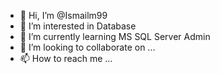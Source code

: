 - 👋 Hi, I’m @Ismailm99
- 👀 I’m interested in Database
- 🌱 I’m currently learning MS SQL Server Admin
- 💞️ I’m looking to collaborate on ...
- 📫 How to reach me ...

<!---
Ismailm99/Ismailm99 is a ✨ special ✨ repository because its `README.md` (this file) appears on your GitHub profile.
You can click the Preview link to take a look at your changes.
--->
